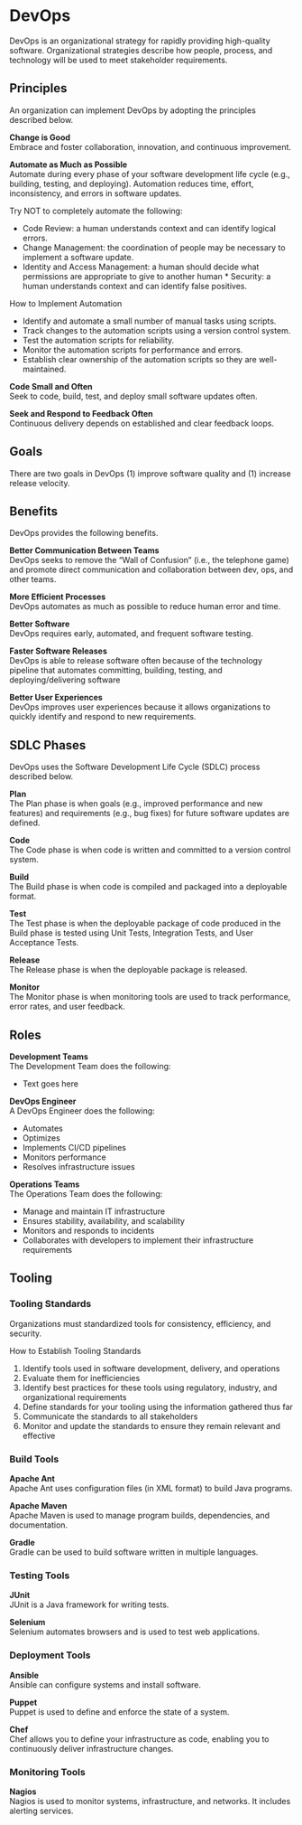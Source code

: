 # DevOps
DevOps is an organizational strategy for rapidly providing high-quality software. Organizational strategies describe how people, process, and technology will be used to meet stakeholder requirements. 

## Principles
An organization can implement DevOps by adopting the principles described below.

**Change is Good**  
Embrace and foster collaboration, innovation, and continuous improvement. 

**Automate as Much as Possible**  
Automate during every phase of your software development life cycle (e.g., building, testing, and deploying). Automation reduces time, effort, inconsistency, and errors in software updates.

Try NOT to completely automate the following: 
* Code Review: a human understands context and can identify logical errors.
* Change Management: the coordination of people may be necessary to implement a software update.
* Identity and Access Management: a human should decide what permissions are appropriate to give to another human * Security: a human understands context and can identify false positives.

How to Implement Automation
* Identify and automate a small number of manual tasks using scripts.
* Track changes to the automation scripts using a version control system.
* Test the automation scripts for reliability.
* Monitor the automation scripts for performance and errors.
* Establish clear ownership of the automation scripts so they are well-maintained.

**Code Small and Often**  
Seek to code, build, test, and deploy small software updates often.

**Seek and Respond to Feedback Often**  
Continuous delivery depends on established and clear feedback loops.

## Goals
There are two goals in DevOps (1) improve software quality and (1) increase release velocity.

## Benefits
DevOps provides the following benefits. 

**Better Communication Between Teams**  
DevOps seeks to remove the “Wall of Confusion” (i.e., the telephone game) and promote direct communication and collaboration between dev, ops, and other teams. 

**More Efficient Processes**  
DevOps automates as much as possible to reduce human error and time.

**Better Software**  
DevOps requires early, automated, and frequent software testing. 

**Faster Software Releases**  
DevOps is able to release software often because of the technology pipeline that automates committing, building, testing, and deploying/delivering software

**Better User Experiences**  
DevOps improves user experiences because it allows organizations to quickly identify and respond to new requirements. 

## SDLC Phases
DevOps uses the Software Development Life Cycle (SDLC) process described below.

**Plan**  
The Plan phase is when goals (e.g., improved performance and new features) and requirements (e.g., bug fixes) for future software updates are defined.  

**Code**  
The Code phase is when code is written and committed to a version control system. 

**Build**  
The Build phase is when code is compiled and packaged into a deployable format. 

**Test**  
The Test phase is when the deployable package of code produced in the Build phase is tested using Unit Tests, Integration Tests, and User Acceptance Tests.

**Release**  
The Release phase is when the deployable package is released. 

**Monitor**  
The Monitor phase is when monitoring tools are used to track performance, error rates, and user feedback. 

## Roles
**Development Teams**  
The Development Team does the following:
* Text goes here

**DevOps Engineer**  
A DevOps Engineer does the following:
* Automates
* Optimizes
* Implements CI/CD pipelines
* Monitors performance
* Resolves infrastructure issues

**Operations Teams**  
The Operations Team does the following:
* Manage and maintain IT infrastructure
* Ensures stability, availability, and scalability
* Monitors and responds to incidents
* Collaborates with developers to implement their infrastructure requirements

## Tooling
### Tooling Standards
Organizations must standardized tools for consistency, efficiency, and security. 

How to Establish Tooling Standards
1. Identify tools used in software development, delivery, and operations
2. Evaluate them for inefficiencies
3. Identify best practices for these tools using regulatory, industry, and organizational requirements
4. Define standards for your tooling using the information gathered thus far 
5. Communicate the standards to all stakeholders
6. Monitor and update the standards to ensure they remain relevant and effective

### Build Tools
**Apache Ant**  
Apache Ant uses configuration files (in XML format) to build Java programs.

**Apache Maven**  
Apache Maven is used to manage program builds, dependencies, and documentation. 

**Gradle**  
Gradle can be used to build software written in multiple languages. 

### Testing Tools
**JUnit**  
JUnit is a Java framework for writing tests. 

**Selenium**  
Selenium automates browsers and is used to test web applications. 

### Deployment Tools
**Ansible**  
Ansible can configure systems and install software. 

**Puppet**  
Puppet is used to define and enforce the state of a system. 

**Chef**  
Chef allows you to define your infrastructure as code, enabling you to continuously deliver infrastructure changes. 

### Monitoring Tools
**Nagios**  
Nagios is used to monitor systems, infrastructure, and networks. It includes alerting services. 
